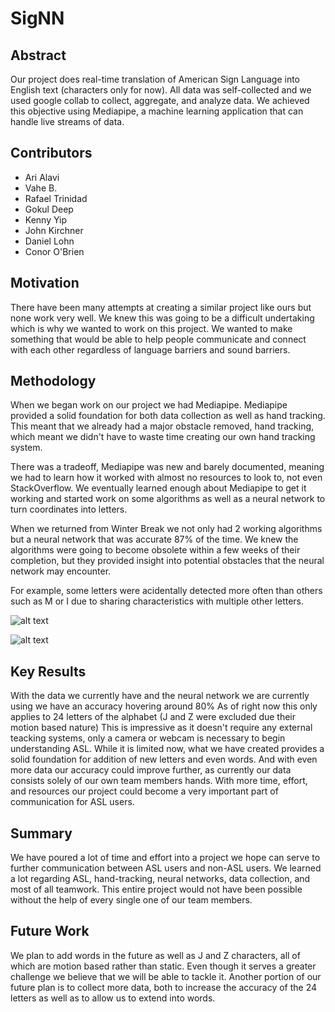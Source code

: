 # SigNN

## Abstract
Our project does real-time translation of American Sign Language into English text (characters only for now). All data was self-collected and we used google collab to collect, aggregate, and analyze data. We achieved this objective using Mediapipe, a machine learning application that can handle live streams of data.

## Contributors
- Ari Alavi
- Vahe B.
- Rafael Trinidad
- Gokul Deep
- Kenny Yip
- John Kirchner
- Daniel Lohn
- Conor O'Brien

## Motivation
There have been many attempts at creating a similar project like ours but none work very well. We knew this was going to be a difficult undertaking which is why we wanted to work on this project. We wanted to make something that would be able to help people communicate and connect with each other regardless of language barriers and sound barriers.

## Methodology
When we began work on our project we had Mediapipe. Mediapipe provided a solid foundation for both data collection as well as hand tracking. This meant that we already had a major obstacle removed, 
hand tracking, which meant we didn't have to waste time creating our own hand tracking system. 

There was a tradeoff, Mediapipe was new and barely documented, meaning we had to learn how it worked 
with almost no resources to look to, not even StackOverflow. We eventually learned enough about Mediapipe to get it working and started work on some algorithms as well as a neural network to turn 
coordinates into letters. 

When we returned from Winter Break we not only had 2 working algorithms but a neural network that was accurate 87% of the time. We knew the algorithms were going to become 
obsolete within a few weeks of their completion, but they provided insight into potential obstacles that the neural network may encounter.

For example, some letters were acidentally detected more often
than others such as M or I due to sharing characteristics with multiple other letters. 


![alt text](https://github.com/JohnK-mi/mediapipe/blob/master/scripts/mediapipe_image_means/M.png)

![alt text](https://github.com/JohnK-mi/mediapipe/blob/master/scripts/mediapipe_image_means/I.png)


## Key Results
With the data we currently have and the neural network we are currently using we have an accuracy hovering around 80%
As of right now this only applies to 24 letters of the alphabet (J and Z were excluded due their motion based nature)
This is impressive as it doesn't require any external teacking systems, only a camera or webcam is necessary to begin understanding ASL.
While it is limited now, what we have created provides a solid foundation for addition of new letters and even words.
And with even more data our accuracy could improve further, as currently our data consists solely of our own team members hands.
With more time, effort, and resources our project could become a very important part of communication for ASL users.



## Summary
We have poured a lot of time and effort into a project we hope can serve to further communication between ASL users and non-ASL users.
We learned a lot regarding ASL, hand-tracking, neural networks, data collection, and most of all teamwork.
This entire project would not have been possible without the help of every single one of our team members.

## Future Work
We plan to add words in the future as well as J and Z characters, all of which are motion based rather than static. Even though it serves a greater challenge we believe that we will be able to tackle it.
Another portion of our future plan is to collect more data, both to increase the accuracy of the 24 letters as well as to allow us to extend into words.





